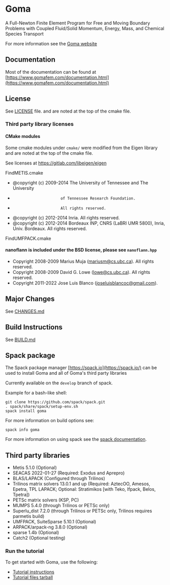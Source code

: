 # Goma 
A Full-Newton Finite Element Program for Free and Moving Boundary Problems with Coupled Fluid/Solid Momentum, Energy, Mass, and Chemical Species Transport

For more information see the [Goma website](https://www.gomafem.com)

## Documentation

Most of the documentation can be found at [https://www.gomafem.com/documentation.html](https://www.gomafem.com/documentation.html)

## License

See [LICENSE](LICENSE) file. 
and are noted at the top of the cmake file.

### Third party library licenses

#### CMake modules 

Some cmake modules under `cmake/` were modified from the Eigen library
and are noted at the top of the cmake file.

See licenses at https://gitlab.com/libeigen/eigen

FindMETIS.cmake

* @copyright (c) 2009-2014 The University of Tennessee and The University
*                          of Tennessee Research Foundation.
*                          All rights reserved.
* @copyright (c) 2012-2014 Inria. All rights reserved.
* @copyright (c) 2012-2014 Bordeaux INP, CNRS (LaBRI UMR 5800), Inria, Univ. Bordeaux. All rights reserved.


FindUMFPACK.cmake


#### nanoflann is included under the BSD license, please see `nanoflann.hpp`

 * Copyright 2008-2009  Marius Muja (mariusm@cs.ubc.ca). All rights reserved.
 * Copyright 2008-2009  David G. Lowe (lowe@cs.ubc.ca). All rights reserved.
 * Copyright 2011-2022  Jose Luis Blanco (joseluisblancoc@gmail.com).

## Major Changes

See [CHANGES.md](CHANGES.md)

## Build Instructions

See [BUILD.md](BUILD.md)

## Spack package

The Spack package manager [https://spack.io](https://spack.io/) can be used to install 
Goma and all of Goma's third party libraries

Currently available on the `develop` branch of spack.

Example for a bash-like shell:

    git clone https://github.com/spack/spack.git
    . spack/share/spack/setup-env.sh
    spack install goma

For more information on build options see:

    spack info goma

For more information on using spack see the [spack documentation](https://spack.readthedocs.io/en/latest/).


## Third party libraries

- Metis 5.1.0 (Optional)
- SEACAS 2022-01-27 (Required: Exodus and Aprepro)
- BLAS/LAPACK (Configured through Trilinos)
- Trilinos matrix solvers 13.0.1 and up (Required: AztecOO, Amesos, Epetra, TPL LAPACK; Optional: Stratimikos [with Teko, Ifpack, Belos, Tpetra])
- PETSc matrix solvers (KSP, PC)
- MUMPS 5.4.0 (through Trilinos or PETSc only)
- Superlu_dist 7.2.0 (through Trilinos or PETSc only, Trilinos requires parmetis build)
- UMFPACK, SuiteSparse 5.10.1 (Optional)
- ARPACK/arpack-ng 3.8.0 (Optional)
- sparse 1.4b (Optional)
- Catch2 (Optional testing)

### Run the tutorial

To get started with Goma, use the following:

* [Tutorial instructions](https://docs.gomafem.com/files/goma-beginners-tutorial.pdf)
* [Tutorial files tarball](https://docs.gomafem.com/files/goma_beginners_tutorial.tar.gz)
